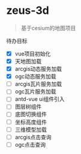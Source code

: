# zeus-3d

> 基于cesium的地图项目

待办目标

- [x] vue项目初始化
- [x] 天地图加载
- [x] arcgis动态服务加载
- [x] ogc动态服务加载
- [ ] arcgis瓦片服务加载
- [ ] ogc瓦片服务加载
- [ ] antd-vue ui组件引入
- [ ] 图层树组件
- [ ] 底图切换组件
- [ ] 坐标高度组件
- [ ] 三维模型加载
- [ ] arcgis点击查询
- [ ] ogc点击查询
